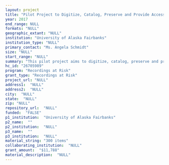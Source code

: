 ```yaml
--- 
layout: project 
title: "Pilot Project to Digitize, Catalog, Preserve and Provide Access to “Alaska Review” Collection Camera-Original Videos"
year: 2017
end_range: NULL
formats: "NULL"
geographic_extant: "NULL"
institution: "University of Alaska Fairbanks"
institution_type: "NULL"
primary_contact: "Ms. Angela Schmidt"
size: "NULL"
start_range: "NULL"
summary: "This pilot project aims to digitize, catalog, preserve and provide access to a sampling of camera-original U-matic videotapes within the “Alaska Review” collection in the Alaska Film Archives (AFA) of the Alaska and Polar Regions Collections & Archives at University of Alaska Fairbanks. “Alaska Review,” a publicly-funded television newsmagazine program airing in Alaska from 1976 to 1987, covered major issues facing the young state. AFA has digitized and cataloged all 63 edited broadcast programs and made segments publicly accessible online (http://bit.ly/1XASERv). AFA now aims to digitize 15% (300) of the approximately 2,000 camera-original U-matic videotapes used in making “Alaska Review.” Grant funds will cover shipping and digitizing at a lab, lab assessment of current videotape condition, portable hard drives for file delivery, and a block of staff time for library cataloging. The Film Archivist will develop strategies for future projects to digitize and make accessible the remainder of collection videotapes."
hc_id: "26705989"
program: "Recordings at Risk"
grant_type: "Recordings at Risk"
project_url: "NULL"
address1:  "NULL"
address2:  "NULL"
city:  "NULL"
state:  "NULL"
zip: "NULL"
repository_url:  "NULL"
funded:  "FALSE"
p1_institution:  "University of Alaska Fairbanks"
p2_name:  ""
p2_institution:  "NULL"
p3_name:  ""
p3_institution:  "NULL"
material_string: "300 items"
collaborating_institution:  "NULL"
grant_amount:  "$11,788"
material_description:  "NULL"
---
```


